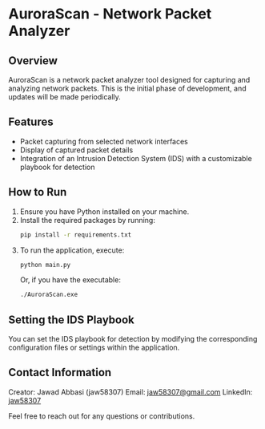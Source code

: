 # AuroraScan - Network Packet Analyzer

## Overview
AuroraScan is a network packet analyzer tool designed for capturing and analyzing network packets. This is the initial phase of development, and updates will be made periodically.

## Features
- Packet capturing from selected network interfaces
- Display of captured packet details
- Integration of an Intrusion Detection System (IDS) with a customizable playbook for detection

## How to Run
1. Ensure you have Python installed on your machine.
2. Install the required packages by running:
   ```bash
   pip install -r requirements.txt
   ```
3. To run the application, execute:
   ```bash
   python main.py
   ```
   Or, if you have the executable:
   ```bash
   ./AuroraScan.exe
   ```

## Setting the IDS Playbook
You can set the IDS playbook for detection by modifying the corresponding configuration files or settings within the application.

## Contact Information
Creator: Jawad Abbasi (jaw58307)
Email: jaw58307@gmail.com
LinkedIn: [jaw58307](https://www.linkedin.com/in/jaw58307)

Feel free to reach out for any questions or contributions.
